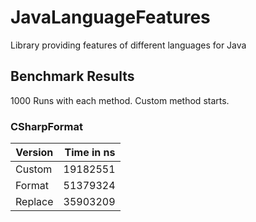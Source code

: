 # JavaLanguageFeatures
Library providing features of different languages for Java

## Benchmark Results ##

1000 Runs with each method. Custom method starts.

### CSharpFormat


Version | Time in ns 
---|---:
Custom  | 19182551
Format  | 51379324
Replace | 35903209

